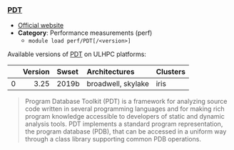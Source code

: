 ### [PDT](https://www.cs.uoregon.edu/research/pdt/)

* [Official website](https://www.cs.uoregon.edu/research/pdt/)
* __Category__: Performance measurements (perf)
    -  `module load perf/PDT[/<version>]`

Available versions of [PDT](https://www.cs.uoregon.edu/research/pdt/) on ULHPC platforms:

|    |   Version | Swset   | Architectures      | Clusters   |
|---:|----------:|:--------|:-------------------|:-----------|
|  0 |      3.25 | 2019b   | broadwell, skylake | iris       |

> Program Database Toolkit (PDT) is a framework for analyzing source code written in several programming languages and for making rich program knowledge accessible to developers of static and dynamic analysis tools. PDT implements a standard program representation, the program database (PDB), that can be accessed in a uniform way through a class library supporting common PDB operations.
